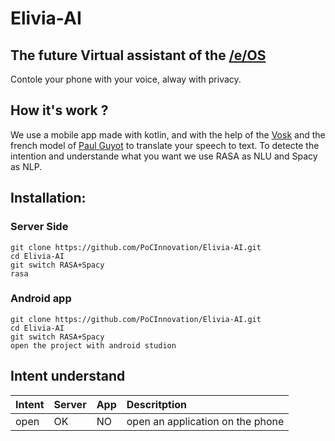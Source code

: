 # Elivia-AI


## The future Virtual assistant of the [/e/OS](https://e.foundation/e-os/)

Contole your phone with your voice, alway with privacy.


## How it's work ?
We use a mobile app made with kotlin, and with the help of the [Vosk](https://alphacephei.com/vosk/android) and the french model of [Paul Guyot](https://alphacephei.com/vosk/models) to translate your speech to text.
To detecte the intention and understande what you want we use RASA as NLU and Spacy as NLP.

## Installation:

### Server Side

	git clone https://github.com/PoCInnovation/Elivia-AI.git
	cd Elivia-AI
	git switch RASA+Spacy
	rasa

### Android app

	git clone https://github.com/PoCInnovation/Elivia-AI.git
	cd Elivia-AI
	git switch RASA+Spacy
	open the project with android studion

## Intent understand

| Intent | Server | App | Descritption|
| :------| :----- | :-- | :-----------|
| open| OK | NO | open an application on the phone |

